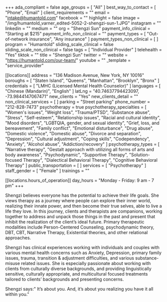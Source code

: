 +++
ada_compliant = false
age_groups = [ "All" ]
best_way_to_contact = [ "Phone", "Email" ]
client_requirements = ""
email = "intake@humantold.com"
facebook = ""
highlight = false
image = "/img/humantold_varner_edited-5052-2-shengzi-sun-1.JPG"
instagram = ""
linkedin = ""
medium = ""
org = "Shengzi Sun"
payment_info_clinical = "Starting at $215"
payment_info_non_clinical = ""
payment_types = [ "Out-of-network insurance", "Any insurance" ]
payment_types_non_clinical = [ ]
program = "Humantold"
sliding_scale_clinical = false
sliding_scale_non_clinical = false
tags = [ "Individual Provider" ]
telehealth = "Yes"
tiktok = ""
title = "Shengzi Sun"
twitter = ""
website = "https://humantold.com/our-team/"
youtube = ""
_template = "service_provider"

[[locations]]
address = "136 Madison Avenue, New York, NY 10016"
boroughs = [ "Staten Island", "Queens", "Manhattan", "Brooklyn", "Bronx" ]
credentials = [ "LMHC (Licensed Mental Health Counselor)" ]
languages = [ "Chinese (Mandarin)", "English" ]
latLng = "40.74637794423097, -73.9844147067471"
new_clients = "Yes"
new_clients_detail = ""
non_clinical_services = [ ]
parking = "Street parking"
phone_number = "212-828-7473"
psychotherapy = true
psychotherapy_specialties = [
  "Women's issues",
  "Weight loss",
  "Trauma/PTSD",
  "Substance abuse",
  "Stress",
  "Self-esteem",
  "Relationship issues",
  "Racial and cultural identity",
  "Mood disorders",
  "LGBTQIA, gender, and sexual identity",
  "Grief, loss, and bereavement",
  "Family conflict",
  "Emotional disturbance",
  "Drug abuse",
  "Domestic violence",
  "Domestic abuse",
  "Divorce and separation",
  "Depression",
  "Cultural adjustment",
  "Coping skills",
  "Codependency",
  "Anxiety",
  "Alcohol abuse",
  "Addiction/recovery"
]
psychotherapy_types = [
  "Narrative therapy",
  "Gestalt approach with utilizing all forms of arts and body awareness",
  "Psychodynamic",
  "Supportive Therapy",
  "Solution-focused Therapy",
  "Dialectical Behavioral Therapy",
  "Cognitive Behavioral Therapy"
]
public_transportation = [ ]
services = [ "Psychotherapy" ]
staff_gender = [ "Female" ]
trainings = ""

  [[locations.hours_of_operation]]
  day_hours = "Monday - Friday: 9 am - 7 pm"
+++

Shengzi believes everyone has the potential to achieve their life goals. She views therapy as a journey where people can explore their inner world, realizing their innate power, and then become their true selves, able to live a life they love. In this journey, clients and therapists are companions, working together to address and unpack those things in the past and present that inhibit the realization of the client’s ideal future. Primary therapeutic modalities include Person-Centered Counseling, psychodynamic theory, DBT, CBT, Narrative Therapy, Existential theories, and other relational approaches.  
  
Shengzi has clinical experiences working with individuals and couples with various mental health concerns such as Anxiety, Depression, primary family issues, trauma, transition & adjustment difficulties, and various substance-misuse related issues. She is especially passionate about working with clients from culturally diverse backgrounds, and providing linguistically sensitive, culturally appropriate, and multicultural focused treatments tailored to clients’ backgrounds and presenting concerns.  
  
Shengzi says:" It’s about you. And, it’s about you realizing you have it all within you."
